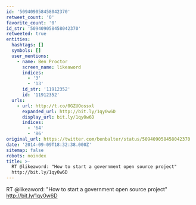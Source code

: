 ```yaml
---
id: '509409058458042370'
retweet_count: '0'
favorite_count: '0'
id_str: '509409058458042370'
retweeted: true
entities:
  hashtags: []
  symbols: []
  user_mentions:
    - name: Ben Proctor
      screen_name: likeaword
      indices:
        - '3'
        - '13'
      id_str: '11912352'
      id: '11912352'
  urls:
    - url: http://t.co/0GZUOossxl
      expanded_url: http://bit.ly/1qy0w6D
      display_url: bit.ly/1qy0w6D
      indices:
        - '64'
        - '86'
original_url: https://twitter.com/benbalter/status/509409058458042370
date: '2014-09-09T18:32:38.000Z'
sitemap: false
robots: noindex
title: >-
  RT @likeaword: "How to start a government open source project" 
  http://bit.ly/1qy0w6D
---
```


RT @likeaword: "How to start a government open source project"  http://bit.ly/1qy0w6D